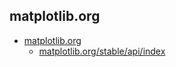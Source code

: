 ## matplotlib.org
* [matplotlib.org](https://matplotlib.org/)
  * [matplotlib.org/stable/api/index](https://matplotlib.org/stable/api/index)

